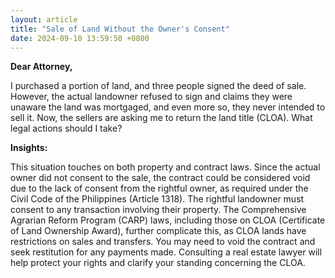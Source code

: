 ```yaml
---
layout: article
title: "Sale of Land Without the Owner's Consent"
date: 2024-09-10 13:59:50 +0800
---
```


<p><strong>Dear Attorney,</strong></p><p>I purchased a portion of land, and three people signed the deed of sale. However, the actual landowner refused to sign and claims they were unaware the land was mortgaged, and even more so, they never intended to sell it. Now, the sellers are asking me to return the land title (CLOA). What legal actions should I take?</p><p><strong>Insights:</strong></p><p>This situation touches on both property and contract laws. Since the actual owner did not consent to the sale, the contract could be considered void due to the lack of consent from the rightful owner, as required under the Civil Code of the Philippines (Article 1318). The rightful landowner must consent to any transaction involving their property. The Comprehensive Agrarian Reform Program (CARP) laws, including those on CLOA (Certificate of Land Ownership Award), further complicate this, as CLOA lands have restrictions on sales and transfers. You may need to void the contract and seek restitution for any payments made. Consulting a real estate lawyer will help protect your rights and clarify your standing concerning the CLOA.</p>